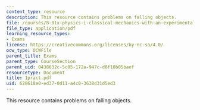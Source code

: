 ```yaml
---
content_type: resource
description: This resource contains problems on falling objects.
file: /courses/8-01x-physics-i-classical-mechanics-with-an-experimental-focus-fall-2002/628618e0ed370d11a4c03638d31d5ed3_1pract.pdf
file_type: application/pdf
learning_resource_types:
- Exams
license: https://creativecommons.org/licenses/by-nc-sa/4.0/
ocw_type: OCWFile
parent_title: Exams
parent_type: CourseSection
parent_uid: 0438632c-5c05-172a-947c-d8f10b05baef
resourcetype: Document
title: 1pract.pdf
uid: 628618e0-ed37-0d11-a4c0-3638d31d5ed3
---
```

This resource contains problems on falling objects.